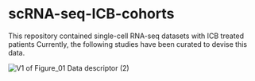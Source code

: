 # scRNA-seq-ICB-cohorts
This repository contained single-cell RNA-seq datasets with ICB treated patients
Currently, the following studies have been curated to devise this data. 


![V1 of Figure_01 Data descriptor (2)](https://github.com/MahnoorNGondal/scRNA-seq-ICB-cohorts/assets/89783694/761aad22-e047-4364-a2c7-7c76c9a07148)
